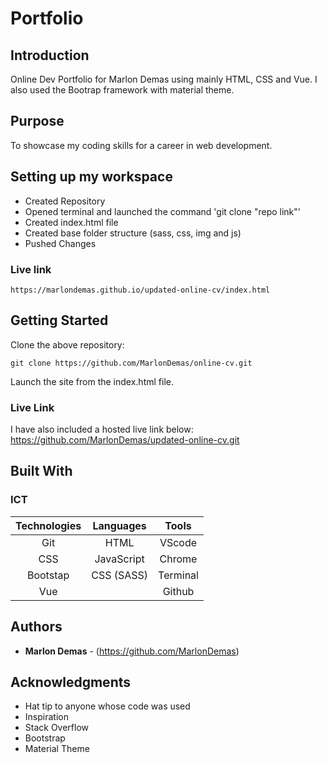 # Portfolio

## Introduction

Online Dev Portfolio for Marlon Demas using mainly HTML, CSS and Vue. I also used the Bootrap framework with material theme.

## Purpose

To showcase my coding skills for a career in web development.

## Setting up my workspace

- Created Repository
- Opened terminal and launched the command 'git clone "repo link"'
- Created index.html file
- Created base folder structure (sass, css, img and js)
- Pushed Changes

### Live link
```
https://marlondemas.github.io/updated-online-cv/index.html

```

## Getting Started

Clone the above repository:

```
git clone https://github.com/MarlonDemas/online-cv.git

```
Launch the site from the index.html file.

### Live Link
I have also included a hosted live link below:
https://github.com/MarlonDemas/updated-online-cv.git

## Built With

### ICT

|**Technologies**|**Languages**|**Tools**|
|:-----------:|:------------:|:------------:|
| Git | HTML | VScode
| CSS | JavaScript | Chrome
| Bootstap |CSS (SASS) | Terminal
| Vue | | Github

## Authors

* **Marlon Demas** - (https://github.com/MarlonDemas)

## Acknowledgments

* Hat tip to anyone whose code was used
* Inspiration
* Stack Overflow
* Bootstrap
* Material Theme
